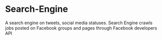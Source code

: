 Search-Engine
=============

A search engine on tweets, social media statuses. Search Engine crawls jobs posted on Facebook groups and pages through Facebook developers API
